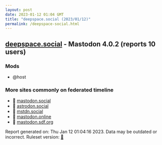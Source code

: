```yaml
---
layout: post
date: 2023-01-12 01:04 GMT
title: "deepspace.social (2023/01/12)"
permalink: /deepspace-social.html
---
```



## [deepspace.social](https://deepspace.social) - Mastodon 4.0.2 (reports 10 users)

### Mods
 * @host

### More sites commonly on federated timeline

* 🐘 [mastodon.social](/mastodon-social.html)
* 🐘 [astrodon.social](/astrodon-social.html)
* 🐘 [mstdn.social](/mstdn-social.html)
* 🐘 [mastodon.online](/mastodon-online.html)
* 🐘 [mastodon.sdf.org](/mastodon-sdf-org.html)

Report generated on: Thu Jan 12 01:04:16 2023. Data may be outdated or incorrect.
Ruleset version: [🧁](/version-cupcake)
